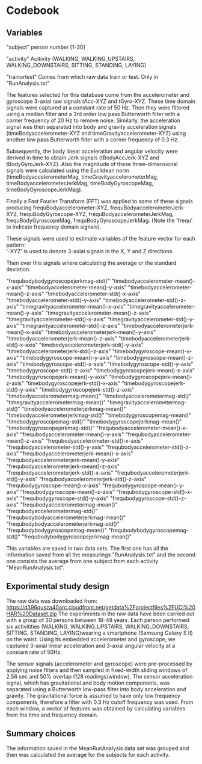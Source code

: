 # Codebook 

## Variables

"subject"		person number [1-30]

"activity"		Acitivity (WALKING, WALKING_UPSTAIRS, 						WALKING_DOWNSTAIRS, SITTING, STANDING, LAYING)

"trainortest"	Comes from which raw data train or test. Only in 				"RunAnalysis.txt"

The features selected for this database come from the accelerometer and gyroscope 3-axial raw signals tAcc-XYZ and tGyro-XYZ. These time domain signals  were captured at a constant rate of 50 Hz. Then they were filtered using a median filter and a 3rd order low pass Butterworth filter with a corner frequency of 20 Hz to remove noise. Similarly, the acceleration signal was then separated into body and gravity acceleration signals (timeBodyaccelerometer-XYZ and timeGravityaccelerometer-XYZ) using another low pass Butterworth filter with a corner frequency of 0.3 Hz. 

Subsequently, the body linear acceleration and angular velocity were derived in time to obtain Jerk signals (tBodyAccJerk-XYZ and tBodyGyroJerk-XYZ). Also the magnitude of these three-dimensional signals were calculated using the Euclidean norm (timeBodyaccelerometerMag, timeGravityaccelerometerMag, timeBodyaccelerometerJerkMag, timeBodyGyroscopeMag, timeBodyGyroscopeJerkMag). 

Finally a Fast Fourier Transform (FFT) was applied to some of these signals producing frequBodyaccelerometer-XYZ, frequBodyaccelerometerJerk-XYZ, frequBodyGyroscope-XYZ, frequBodyaccelerometerJerkMag, frequBodyGyroscopeMag, frequBodyGyroscopeJerkMag. (Note the 'frequ' to indicate frequency domain signals). 

These signals were used to estimate variables of the feature vector for each pattern:  
'-XYZ' is used to denote 3-axial signals in the X, Y and Z directions.

Then over this signals where calculating the average or the standard deviation.

"frequbodybodygyroscopejerkmag-std()"
"timebodyaccelerometer-mean()-x-axis"
"timebodyaccelerometer-mean()-y-axis"
"timebodyaccelerometer-mean()-z-axis"
"timebodyaccelerometer-std()-x-axis"
"timebodyaccelerometer-std()-y-axis"
"timebodyaccelerometer-std()-z-axis"
"timegravityaccelerometer-mean()-x-axis"
"timegravityaccelerometer-mean()-y-axis"
"timegravityaccelerometer-mean()-z-axis"
"timegravityaccelerometer-std()-x-axis"
"timegravityaccelerometer-std()-y-axis"
"timegravityaccelerometer-std()-z-axis"
"timebodyaccelerometerjerk-mean()-x-axis"
"timebodyaccelerometerjerk-mean()-y-axis"
"timebodyaccelerometerjerk-mean()-z-axis"
"timebodyaccelerometerjerk-std()-x-axis"
"timebodyaccelerometerjerk-std()-y-axis"
"timebodyaccelerometerjerk-std()-z-axis"
"timebodygyroscope-mean()-x-axis"
"timebodygyroscope-mean()-y-axis"
"timebodygyroscope-mean()-z-axis"
"timebodygyroscope-std()-x-axis"
"timebodygyroscope-std()-y-axis"
"timebodygyroscope-std()-z-axis"
"timebodygyroscopejerk-mean()-x-axis"
"timebodygyroscopejerk-mean()-y-axis"
"timebodygyroscopejerk-mean()-z-axis"
"timebodygyroscopejerk-std()-x-axis"
"timebodygyroscopejerk-std()-y-axis"
"timebodygyroscopejerk-std()-z-axis"
"timebodyaccelerometermag-mean()"
"timebodyaccelerometermag-std()"
"timegravityaccelerometermag-mean()"
"timegravityaccelerometermag-std()"
"timebodyaccelerometerjerkmag-mean()"
"timebodyaccelerometerjerkmag-std()"
"timebodygyroscopemag-mean()"
"timebodygyroscopemag-std()"
"timebodygyroscopejerkmag-mean()"
"timebodygyroscopejerkmag-std()"
"frequbodyaccelerometer-mean()-x-axis"
"frequbodyaccelerometer-mean()-y-axis"
"frequbodyaccelerometer-mean()-z-axis"
"frequbodyaccelerometer-std()-x-axis"
"frequbodyaccelerometer-std()-y-axis"
"frequbodyaccelerometer-std()-z-axis"
"frequbodyaccelerometerjerk-mean()-x-axis"
"frequbodyaccelerometerjerk-mean()-y-axis"
"frequbodyaccelerometerjerk-mean()-z-axis"
"frequbodyaccelerometerjerk-std()-x-axis"
"frequbodyaccelerometerjerk-std()-y-axis"
"frequbodyaccelerometerjerk-std()-z-axis"
"frequbodygyroscope-mean()-x-axis"
"frequbodygyroscope-mean()-y-axis"
"frequbodygyroscope-mean()-z-axis"
"frequbodygyroscope-std()-x-axis"
"frequbodygyroscope-std()-y-axis"
"frequbodygyroscope-std()-z-axis"
"frequbodyaccelerometermag-mean()"
"frequbodyaccelerometermag-std()"
"frequbodybodyaccelerometerjerkmag-mean()"
"frequbodybodyaccelerometerjerkmag-std()"
"frequbodybodygyroscopemag-mean()"
"frequbodybodygyroscopemag-std()"
"frequbodybodygyroscopejerkmag-mean()"

This variables are saved in two data sets. The first one has all the information saved from all the measurings "RunAnalysis.txt" and the second one consists the average from one subject from each activity "MeanRunAnalysis.txt".


## Exporimental study design

The raw data was downloaded from:  https://d396qusza40orc.cloudfront.net/getdata%2Fprojectfiles%2FUCI%20HAR%20Dataset.zip
The experiments in the raw data have been carried out with a group of 30 persons between 18-48 years. Each person performed six activitities (WALKING, WALKING_UPSTAIRS, WALKING_DOWNSTAIRS, SITTING, STANDING, LAYING)wearing a smartphone (Samsung Galaxy S II) on the waist. Using its embedded accelerometer and gyroscope, we captured 3-axial linear acceleration and 3-axial angular velocity at a constant rate of 50Hz.

The sensor signals (accelerometer and gyroscope) were pre-processed by applying noise filters and then sampled in fixed-width sliding windows of 2.56 sec and 50% overlap (128 readings/window). The sensor acceleration signal, which has gravitational and body motion components, was separated using a Butterworth low-pass filter into body acceleration and gravity. The gravitational force is assumed to have only low frequency components, therefore a filter with 0.3 Hz cutoff frequency was used. From each window, a vector of features was obtained by calculating variables from the time and frequency domain.

##	Summary choices

The information saved in the MeanRunAnalysis data set was grouped and then was calculated the average for the subjects for each activity.
